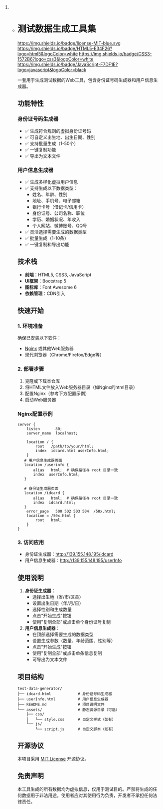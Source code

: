 1. - # 测试数据生成工具集

     https://img.shields.io/badge/license-MIT-blue.svg
     https://img.shields.io/badge/HTML5-E34F26?logo=html5&logoColor=white
     https://img.shields.io/badge/CSS3-1572B6?logo=css3&logoColor=white
     https://img.shields.io/badge/JavaScript-F7DF1E?logo=javascript&logoColor=black

     一套用于生成测试数据的Web工具，包含身份证号码生成器和用户信息生成器。

     ## 功能特性

     ### 身份证号码生成器

     - ✅ 生成符合规则的虚拟身份证号码
     - ✅ 可自定义出生地、出生日期、性别
     - ✅ 支持批量生成（1-50个）
     - ✅ 一键复制功能
     - ✅ 导出为文本文件

     ### 用户信息生成器

     - ✅ 生成多样化虚拟用户信息
     - ✅ 支持生成以下数据类型：
       - 姓名、年龄、性别
       - 地址、手机号、电子邮箱
       - 银行卡号（借记卡/信用卡）
       - 身份证号、公司名称、职位
       - 学历、婚姻状况、年收入
       - 个人网站、微博账号、QQ号
     - ✅ 灵活选择需要生成的数据类型
     - ✅ 批量生成（1-10条）
     - ✅ 一键复制和导出功能

     ## 技术栈

     - **前端**：HTML5, CSS3, JavaScript
     - **UI框架**：Bootstrap 5
     - **图标库**：Font Awesome 6
     - **依赖管理**：CDN引入

     ## 快速开始

     ### 1. 环境准备

     确保已安装以下软件：

     - [Nginx](https://nginx.org/) 或其他Web服务器
     - 现代浏览器（Chrome/Firefox/Edge等）

     ### 2. 部署步骤

     1. 克隆或下载本仓库
     2. 将HTML文件放入Web服务器目录（如Nginx的html目录）
     3. 配置Nginx（参考下方配置示例）
     4. 启动Web服务器

     ### Nginx配置示例

     ```nginx
     server {
         listen       80;
         server_name  localhost;
         
         location / {
             root   /path/to/your/html;
             index  idcard.html userInfo.html;
         }
        # 用户信息生成器页面
        location /userinfo {
            alias   html;  # 确保路径与 root 目录一致
            index  userInfo.html;
        }
    
        # 身份证生成器页面
        location /idcard {
            alias   html;  # 确保路径与 root 目录一致
            index  idcard.html;
        }
         error_page   500 502 503 504  /50x.html;
         location = /50x.html {
             root   html;
         }
     }
     ```

     ### 3. 访问应用

     - 身份证生成器：http://139.155.148.195/idcard
     - 用户信息生成器：http://139.155.148.195/userInfo

     ## 使用说明

     1. **身份证生成器**：
        - 选择出生地（省/市/区县）
        - 设置出生日期（年/月/日）
        - 选择性别和生成数量
        - 点击"开始生成"按钮
        - 使用"复制全部"或点击单个身份证号复制
     2. **用户信息生成器**：
        - 在顶部选择需要生成的数据类型
        - 设置生成参数（数量、年龄范围、性别等）
        - 点击"开始生成"按钮
        - 使用"复制全部"或点击单条信息复制
        - 可导出为文本文件

     ## 项目结构

     ```text
     test-data-generator/
     ├── idcard.html            # 身份证号码生成器
     ├── userInfo.html          # 用户信息生成器
     ├── README.md              # 项目说明文件
     └── assets/                # 静态资源目录（可选）
         ├── css/
         │   └── style.css      # 自定义样式（如有）
         └── js/
             └── script.js      # 自定义脚本（如有）
     ```

     ## 开源协议

     本项目采用 [MIT License](https://license/) 开源协议。

  

     ## 免责声明

     本工具生成的所有数据均为虚拟信息，仅用于测试目的。严禁将生成的任何数据用于非法用途。使用者应对其使用行为负责，开发者不承担任何法律责任。

  
